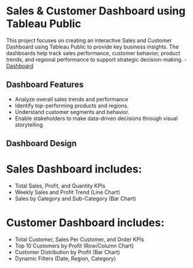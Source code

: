 # Sales & Customer Dashboard using Tableau Public
This project focuses on creating an interactive Sales and Customer Dashboard using Tableau Public to provide key business insights. The dashboards help track sales performance, customer behavior, product trends, and regional performance to support strategic decision-making.
-<a href=https://github.com/RimshaAli-10/Sales-and-Customer-Dashboard-Tableau/blob/main/Sales%20Dashboard.png >  Dashboard  </a>
## Dashboard Features
- Analyze overall sales trends and performance
- Identify top-performing products and regions.
- Understand customer segments and behavior.
- Enable stakeholders to make data-driven decisions through visual storytelling.
## Dashboard Design
# Sales Dashboard includes:
- Total Sales, Profit, and Quantity KPIs
- Weekly Sales and Profit Trend (Line Chart)
- Sales by Category and Sub-Category (Bar Chart)
# Customer Dashboard includes:
- Total Customer, Sales Per Customer, and Order KPIs
- Top 10 Customers by Profit (Row/Column Chart)
- Customer Distribution by Profit (Bar Chart)
- Dynamic Filters (Date, Region, Category)



